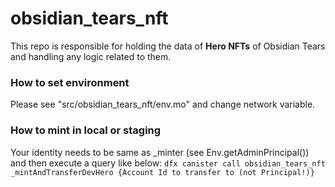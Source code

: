 # obsidian_tears_nft

This repo is responsible for holding the data of **Hero NFTs** of Obsidian Tears and handling any logic related to them.


### How to set environment
Please see "src/obsidian_tears_nft/env.mo" and change network variable.


### How to mint in local or staging
Your identity needs to be same as _minter (see Env.getAdminPrincipal()) and then execute a query like below:
```dfx canister call obsidian_tears_nft _mintAndTransferDevHero {Account Id to transfer to (not Principal!)}```
